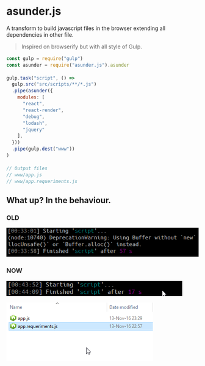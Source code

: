 # asunder.js
A transform to build javascript files in the browser extending all dependencies in other file.

> Inspired on browserify but with all style of Gulp.

```javascript
const gulp = require("gulp")
const asunder = require("asunder.js").asunder

gulp.task("script", () =>
  gulp.src("src/scripts/**/*.js")
  .pipe(asunder({
    modules: [
      "react",
      "react-render",
      "debug",
      "lodash",
      "jquery"
    ],
  }))
  .pipe(gulp.dest("www"))
)

// Output files
// www/app.js
// www/app.requeriments.js
```


## What up? In the behaviour.
### OLD
![](doc/assets/images/oldeprogress.png)

### NOW
![](doc/assets/images/newprogress.png)

![](doc/assets/images/newresults.png)
